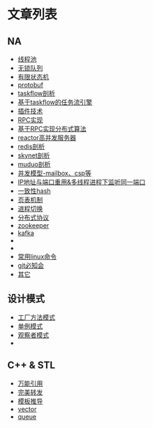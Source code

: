# 文章列表

## NA

- [线程池](./doc/ThreadPool/threadPool.md)
- [无锁队列](./doc/LockFreeQueue/lockFreeQueue.md)
- [有限状态机](./doc/FSM/fsm.md)
- [protobuf](./doc/protobuf/protobuf.md)
- [taskflow剖析]()
- [基于taskflow的任务流引擎]()
- [插件技术]()
- [RPC实现](./doc/RPC/rpc.md)
- [基于RPC实现分布式算法]()
- [reactor高并发服务器](./doc/reactorServer/reactor.md)
- [redis剖析]()
- [skynet剖析]()
- [muduo剖析]()
- [并发模型-mailbox、csp等]()
- [IP地址与端口重用&多线程进程下监听同一端口]()
- [一致性hash]()
- [页表机制]()
- [进程切换]()
- [分布式协议]()
- [zookeeper]()
- [kafka]()
- []()
- []()
- [常用linux命令]()
- [git必知会]()
- [其它]()


## 设计模式
- [工厂方法模式](./doc/FactoryMethod/factoryMethod.md)
- [单例模式](./doc/Singleton/singleton.md)
- [观察者模式]()
- 


## C++ & STL
- [万能引用]()
- [完美转发]()
- [模板推导]()
- [vector]()
- [queue]()




